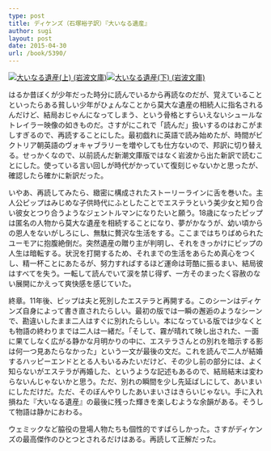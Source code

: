 ```yaml
---
type: post
title: ディケンズ（石塚裕子訳）『大いなる遺産』
author: sugi
layout: post
date: 2015-04-30
url: /book/5390/
---
```

<a href="http://www.amazon.co.jp/exec/obidos/ASIN/4003725077/chezsugi-22/ref=nosim/" onclick="_gaq.push(['_trackEvent', 'outbound-article', 'http://www.amazon.co.jp/exec/obidos/ASIN/4003725077/chezsugi-22/ref=nosim/', '']);" name="amazletlink" target="_blank"><img src="http://i0.wp.com/ecx.images-amazon.com/images/I/51hnzMTdq6L._SL160_.jpg?w=660" alt="大いなる遺産(上) (岩波文庫)" class="alignleft"  data-recalc-dims="1" /></a><a href="http://www.amazon.co.jp/exec/obidos/ASIN/4003725085/chezsugi-22/ref=nosim/" onclick="_gaq.push(['_trackEvent', 'outbound-article', 'http://www.amazon.co.jp/exec/obidos/ASIN/4003725085/chezsugi-22/ref=nosim/', '']);" name="amazletlink" target="_blank"><img src="http://i1.wp.com/ecx.images-amazon.com/images/I/51NgnnWXfXL._SL160_.jpg?w=660" alt="大いなる遺産(下) (岩波文庫)" class="alignleft"  data-recalc-dims="1" /></a>

はるか昔ぼくが少年だった時分に読んでいるから再読なのだが、覚えていることといったらある貧しい少年がひょんなことから莫大な遺産の相続人に指名されるんだけど、結局おじゃんになってしまう、という骨格とすらいえないシュールなトレイラー映像の如きものだ。さすがにこれで「読んだ」扱いするのはおこがましすぎるので、再読することにした。最初戯れに英語で読み始めたが、時間がビクトリア朝英語のヴォキャブラリーを増やしても仕方ないので、邦訳に切り替える。せっかくなので、以前読んだ新潮文庫版ではなく岩波から出た新訳で読むことにした。使っている言い回しが時代がかっていて復刻じゃないかと思ったが、確認したら確かに新訳だった。

いやあ、再読してみたら、緻密に構成されたストーリーラインに舌を巻いた。主人公ピップはみじめな子供時代にふとしたことでエステラという美少女と知り合い彼女とつり合うようなジェントルマンになりたいと願う。18歳になったピップは匿名の人物から莫大な遺産を相続することになり、夢がかなうが、幼い頃からの恩人をないがしろにし、無駄に贅沢な生活をする。ここまではちりばめられたユーモアに抱腹絶倒だ。突然遺産の贈り主が判明し、それをきっかけにピップの人生は暗転する。状況を打開するため、それまでの生活をあらため真心をつくし、精一杯ことにあたるが、努力すればするほど運命は苛酷に振るまい、結局彼はすべてを失う。一転して読んでいて涙を禁じ得ず、一方そのまったく容赦のない展開にかえって爽快感を感じていた。

終章。11年後、ピップは夫と死別したエステラと再開する。このシーンはディケンズ自身によって書き直されたらしい。最初の版では一瞬の邂逅のようなシーンで、勘違いしたまま二人はすぐに別れたらしい。本になっている版では少なくとも物語の終わりまでは二人は一緒だ。「そして、霧が晴れて映し出された、一面に果てしなく広がる静かな月明かりの中に、エステラさんとの別れを暗示する影は何一つ見あたらなかった」という一文が最後の文だ。これを読んで二人が結婚するハッピーエンドととる人もいるみたいだけど、その少し前の部分には、よく知らないがエステラが再婚した、というような記述もあるので、結局結末は変わらないんじゃないかと思う。ただ、別れの瞬間を少し先延ばしにして、あいまいにしただけだ。ただ、そのぼんやりしたあいまいさはきらいじゃない。手に入れ損ねた『大いなる遺産』の最後に残った輝きを楽しむような余韻がある。そうして物語は静かにおわる。

ウェミックなど脇役の登場人物たちも個性的ですばらしかった。さすがディケンズの最高傑作のひとつとされるだけはある。再読して正解だった。
